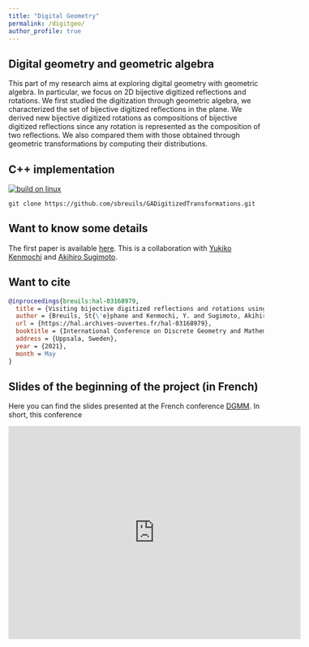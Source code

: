 ```yaml
---
title: "Digital Geometry"
permalink: /digitgeo/
author_profile: true
---
```



## Digital geometry and geometric algebra

This part of my research aims at exploring digital geometry with geometric algebra. In particular, we focus on 2D bijective digitized reflections and rotations. We first studied the digitization through geometric algebra, we characterized the set of bijective digitized reflections in the plane.  We derived new bijective digitized rotations as compositions of bijective digitized reflections since any rotation is represented as the composition of two reflections. We also compared them with those obtained through geometric transformations by computing their distributions. 



## C++ implementation

[![build on linux](https://github.com/sbreuils/GADigitizedTransformations/actions/workflows/linuxBuild.yml/badge.svg)](https://github.com/sbreuils/GADigitizedTransformations/actions/workflows/linuxBuild.yml)
```
git clone https://github.com/sbreuils/GADigitizedTransformations.git
```



## Want to know some details 

The first paper is available [here](https://hal.archives-ouvertes.fr/hal-02196173/document). This is a collaboration with [Yukiko Kenmochi](http://igm.univ-mlv.fr/~kenmochi/index.php?section=home&subsection=&language=en) and [Akihiro Sugimoto](http://research.nii.ac.jp/~sugimoto/).


## Want to cite

```bibtex
@inproceedings{breuils:hal-03168979,
  title = {Visiting bijective digitized reflections and rotations using geometric algebra},
  author = {Breuils, St{\'e}phane and Kenmochi, Y. and Sugimoto, Akihiro},
  url = {https://hal.archives-ouvertes.fr/hal-03168979},
  booktitle = {International Conference on Discrete Geometry and Mathematical Morphology},
  address = {Uppsala, Sweden},
  year = {2021},
  month = May
}
```



## Slides of the beginning of the project (in French)

Here you can find the slides presented at the French conference [DGMM](https://gdmm2020.sciencesconf.org/). In short, this conference  
<p align="center">
<iframe src="https://gacv.slides.com/sbreuils/gdr_dgmm2021_presentation_breuils/embed?style=dark&byline=hidden" width="576" height="420" scrolling="no" frameborder="0" webkitallowfullscreen mozallowfullscreen allowfullscreen></iframe>
</p>